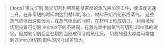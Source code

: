 > [!todo]  激光切割 
> 激光切割利用高能量密度的激光束加热工件，使温度迅速上升，在非常短的时间内达到材料的沸点，材料开始汽化形成蒸气。
> 这些蒸气的喷出速度很大，在蒸气喷出的同时，在材料上形成切口。
> 利用激光切割设备可切割 4mm以下的不锈钢，在激光束中加氧气可切割 20m厚的碳钢，但加氧切割后会在切割面形成薄薄的氧化膜。
> 切割的最大厚度可增加到20mm,但切割部件的尺寸误差较大。

